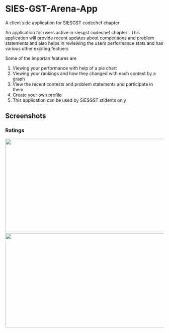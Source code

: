 # SIES-GST-Arena-App
A client side application for SIESGST codechef chapter

An application for users active in siesgst codechef chapter . This application will provide recent updates about competitions and problem statements and also helps in reviewing the users performance stats and has various other exciting featuers 

Some of the importan features are
1. Viewing your performance with help of a pie chart
2. Viewing your rankings and how they changed with each contest by a graph
3. View the recent contests and problem statemsnts and participate in them
4. Create your own profile 
5. This application can be used by SIESGST stidents only

## Screenshots

### Ratings
<img src="https://user-images.githubusercontent.com/62417466/143771182-20d3130c-45ea-4045-bdf2-34af4e7bc3bc.png" width="700" height="300">
<img src="https://user-images.githubusercontent.com/62417466/143771185-b18acf44-b74d-4c72-8eb0-9a14b0d6ef99.png" width="700" height="300">
